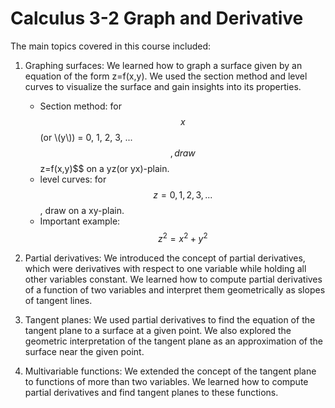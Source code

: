 # Calculus 3-2 Graph and Derivative

The main topics covered in this course included:

1. Graphing surfaces: We learned how to graph a surface given by an equation of the form z=f(x,y). We used the section method and level curves to visualize the surface and gain insights into its properties.
    * Section method: for $$x$$ (or \\(y\\)) = 0, 1, 2, 3, ...$$, draw $$z=f(x,y)$$ on a yz(or yx)-plain.
    * level curves: for $$z = 0, 1, 2, 3, ...$$, draw  on a xy-plain.
    * Important example: $$z^2 = x^2+y^2$$

2. Partial derivatives: We introduced the concept of partial derivatives, which were derivatives with respect to one variable while holding all other variables constant. We learned how to compute partial derivatives of a function of two variables and interpret them geometrically as slopes of tangent lines.

3. Tangent planes: We used partial derivatives to find the equation of the tangent plane to a surface at a given point. We also explored the geometric interpretation of the tangent plane as an approximation of the surface near the given point.

4. Multivariable functions: We extended the concept of the tangent plane to functions of more than two variables. We learned how to compute partial derivatives and find tangent planes to these functions.